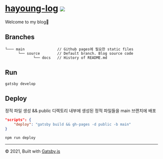 # [hayoung-log](https://iamhayoung.github.io/) <a href="https://hits.seeyoufarm.com"><img src="https://hits.seeyoufarm.com/api/count/incr/badge.svg?url=https%3A%2F%2Fgithub.com%2Fiamhayoung%2Fiamhayoung.github.io&count_bg=%23C6A0B5&title_bg=%23555555&icon=github.svg&icon_color=%23E7E7E7&title=hits&edge_flat=false"/></a>

Welcome to my blog💖

## Branches

```
└─── main               // Github pages에 필요한 static files
      └── source        // Default branch. Blog source code
    	     └── docs   // History of README.md
```

## Run

```shell
gatsby develop
```

## Deploy

정적 파일 생성 && public 디렉토리 내부에 생성된 정적 파일들을 main 브랜치에 배포

```json
"scripts": {
    "deploy": "gatsby build && gh-pages -d public -b main"
}
```

```shell
npm run deploy
```

---

© 2021, Built with [Gatsby.js](https://www.gatsbyjs.com/)
